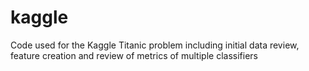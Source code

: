 # kaggle
Code used for the Kaggle Titanic problem including initial data review, feature creation and review of metrics of multiple classifiers
